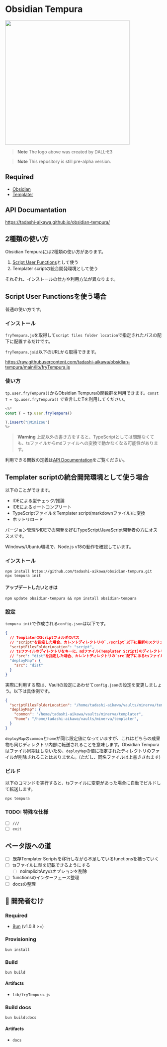 # Obsidian Tempura

<img src="https://github.com/tadashi-aikawa/obsidian-tempura/blob/main/logo.png?raw=true" width="400" />

> **Note**
> The logo above was created by DALL-E3

> **Note**
> This repository is still pre-alpha version.

## Required

- [Obsidian]
- [Templater]

## API Documantation

https://tadashi-aikawa.github.io/obsidian-tempura/

## 2種類の使い方

Obsidian Tempuraには2種類の使い方があります。

1. [Script User Functions]として使う
2. Templater scriptの統合開発環境として使う

それぞれ、インストールの仕方や利用方法が異なります。

## Script User Functionsを使う場合

普通の使い方です。

### インストール

`fryTempura.js`を取得して`script files folder location`で指定されたパスの配下に配置するだけです。

`fryTempura.js`は以下のURLから取得できます。

https://raw.githubusercontent.com/tadashi-aikawa/obsidian-tempura/main/lib/fryTempura.js

### 使い方

`tp.user.fryTempura()`からObsidian Tempuraの関数群を利用できます。`const T = tp.user.fryTempura()` で宣言したTを利用してください。

```js
<%*
const T = tp.user.fryTempura()

T.insert("🦉Mimizou")
%>
```

> **Warning**
> 上記以外の書き方をすると、TypeScriptとしては問題なくても、tsファイルからmdファイルへの変換で動かなくなる可能性があります。

利用できる関数の定義は[API Documentation]をご覧ください。

## Templater scriptの統合開発環境として使う場合

以下のことができます。

- IDEによる型チェック/推論
- IDEによるオートコンプリート
- TypeScriptファイルをTemplater script(markdownファイル)に変換
- ホットリロード

バージョン管理やIDEでの開発を好むTypeScript/JavaScript開発者の方にオススメです。

Windows/Ubuntu環境で、Node.js v18の動作を確認しています。

### インストール

```console
npm install https://github.com/tadashi-aikawa/obsidian-tempura.git
npx tempura init
```

#### アップデートしたいときは

```console
npm update obsidian-tempura && npm install obsidian-tempura
```

### 設定

`tempura init`で作成される`config.json`は以下です。

```json
{
  // TemplaterのScriptフォルダのパス
  // "script"を指定した場合、カレントディレクトリの`./script`以下に最新のスクリプト(jsファイル)が転送される
  "scriptFilesFolderLocation": "script",
  // tsファイルのディレクトリをキーに、mdファイル(Templater Script)のディレクトリパスを値に設定
  // "src": "dist"を指定した場合、カレントディレクトリの`src`配下にあるtsファイルがmdファイルに変換され、カレントディレクトリの`dist`配下に転送される
  "deployMap": {
    "src": "dist"
  }
}
```


実際に利用する際は、Vaultの設定にあわせて`config.json`の設定を変更しましょう。以下は具体例です。

```json
{
  "scriptFilesFolderLocation": "/home/tadashi-aikawa/vaults/minerva/templater/scripts",
  "deployMap": {
    "common": "/home/tadashi-aikawa/vaults/minerva/templater",
    "home": "/home/tadashi-aikawa/vaults/minerva/templater",
  }
}
```

`deployMap`の`common`と`home`が同じ設定値になっていますが、これはどちらの成果物も同じディレクトリ内部に転送されることを意味します。Obsidian Tempuraはファイル同期はしないため、`deployMap`の値に指定されたディレクトリのファイルが削除されることはありません。(ただし、同名ファイルは上書きされます)

### ビルド

以下のコマンドを実行すると、tsファイルに変更があった場合に自動でビルドして転送します。

```console
npx tempura
```

### TODO: 特殊な仕様

- [ ] `///`
- [ ] `exit`

## ベータ版への道

- [ ] 既存Templater Scriptsを移行しながら不足しているfunctionsを補っていく
- [ ] tsファイルに型を記載できるようにする
    - [ ] noImplicitAnyのオプションを削除
- [ ] functionsのインターフェース整理
- [ ] docsの整理

## 🤖 開発者むけ

### Required

- [Bun] (v1.0.8 >=)

### Provisioning

```console
bun install
```

### Build

```console
bun build
```

#### Artifacts

- `lib/fryTempura.js`

### Build docs

```console
bun build:docs
```

#### Artifacts

- `docs`


[Obsidian]: https://obsidian.md/
[Templater]: https://github.com/SilentVoid13/Templater
[Script User Functions]: https://silentvoid13.github.io/Templater/user-functions/script-user-functions.html
[Bun]: https://bun.sh/

[release page]: https://github.com/tadashi-aikawa/obsidian-tempura/releases
[Script files folder location]: https://silentvoid13.github.io/Templater/user-functions/script-user-functions.html?highlight=user%20scipts%20function#define-a-script-user-function

[API Documentation]: [#api-documentation]
